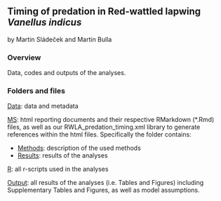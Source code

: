## Timing of predation in Red-wattled lapwing *Vanellus indicus*

by Martin Sládeček and Martin Bulla

### **Overview**

Data, codes and outputs of the analyses.  


### **Folders and files**

[Data](https://github.com/MartinBulla/RWLA_predation_timing/tree/master/Data): data and metadata

[MS](https://github.com/MartinBulla/RWLA_predation_timing/tree/master/MS): html reporting documents and their respective RMarkdown (*.Rmd) files, as well as our RWLA_predation_timing.xml library to generate references within the html files. Specifically the folder contains:
- [Methods](https://raw.githack.com/MartinBulla/RWLA_predation_timing/master/MS/Methods.html): description of the used methods
- [Results](https://raw.githack.com/MartinBulla/RWLA_predation_timing/master/MS/Results.html): results of the analyses

[R](https://github.com/MartinBulla/RWLA_predation_timing/tree/master/R): all r-scripts used in the analyses

[Output](Output/): all results of the analyses (i.e. Tables and Figures) including Supplementary Tables and Figures, as well as model assumptions.
